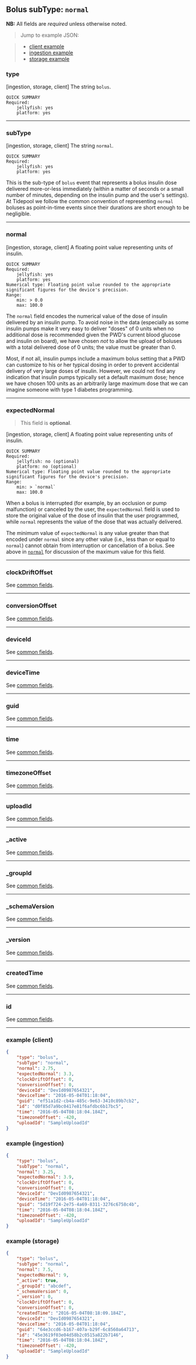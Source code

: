 ## Bolus subType: `normal`

**NB:** All fields are *required* unless otherwise noted.


> Jump to example JSON:

>  - [client example](#example-client)
>  - [ingestion example](#example-ingestion)
>  - [storage example](#example-storage)


### type

[ingestion, storage, client] The string `bolus`.

	QUICK SUMMARY
	Required:
		jellyfish: yes
		platform: yes

<!-- start type -->

<!-- end type -->

* * * * *

### subType

[ingestion, storage, client] The string `normal`.

	QUICK SUMMARY
	Required:
		jellyfish: yes
		platform: yes

<!-- start subType -->

This is the sub-type of `bolus` event that represents a bolus insulin dose delivered more-or-less immediately (within a matter of seconds or a small number of minutes, depending on the insulin pump and the user's settings). At Tidepool we follow the common convention of representing `normal` boluses as point-in-time events since their durations are short enough to be negligible.

<!-- end subType -->

* * * * *

### normal

[ingestion, storage, client] A floating point value representing units of insulin.

	QUICK SUMMARY
	Required:
		jellyfish: yes
		platform: yes
	Numerical type: Floating point value rounded to the appropriate significant figures for the device's precision.
	Range:
		min: > 0.0
		max: 100.0

<!-- start normal -->

The `normal` field encodes the numerical value of the dose of insulin delivered by an insulin pump. To avoid noise in the data (especially as some insulin pumps make it very easy to deliver "doses" of 0 units when no additional dose is recommended given the PWD's current blood glucose and insulin on board), we have chosen _not_ to allow the upload of boluses with a total delivered dose of 0 units; the value must be greater than 0.

Most, if not all, insulin pumps include a maximum bolus setting that a PWD can customize to his or her typical dosing in order to prevent accidental delivery of very large doses of insulin. However, we could not find any indication that insulin pumps typically set a default maximum dose; hence we have chosen 100 units as an arbitrarily large maximum dose that we can imagine someone with type 1 diabetes programming.

<!-- end normal -->

* * * * *

### expectedNormal

> This field is **optional**.

[ingestion, storage, client] A floating point value representing units of insulin.

	QUICK SUMMARY
	Required:
		jellyfish: no (optional)
		platform: no (optional)
	Numerical type: Floating point value rounded to the appropriate significant figures for the device's precision.
	Range:
		min: > `normal`
		max: 100.0

<!-- start expectedNormal -->

When a bolus is interrupted (for example, by an occlusion or pump malfunction) or canceled by the user, the `expectedNormal` field is used to store the original value of the dose of insulin that the user programmed, while `normal` represents the value of the dose that was actually delivered.

The minimum value of `expectedNormal` is any value greater than that encoded under `normal` since any other value (i.e., less than or equal to `normal`) cannot obtain from interruption or cancellation of a bolus. See above in [`normal`](#normal) for discussion of the maximum value for this field.

<!-- end expectedNormal -->

* * * * *

### clockDriftOffset

See [common fields](../../common.md).

<!-- start clockDriftOffset -->
<!-- TODO -->
<!-- end clockDriftOffset -->

* * * * *

### conversionOffset

See [common fields](../../common.md).

<!-- start conversionOffset -->
<!-- TODO -->
<!-- end conversionOffset -->

* * * * *

### deviceId

See [common fields](../../common.md).

<!-- start deviceId -->
<!-- TODO -->
<!-- end deviceId -->

* * * * *

### deviceTime

See [common fields](../../common.md).

<!-- start deviceTime -->
<!-- TODO -->
<!-- end deviceTime -->

* * * * *

### guid

See [common fields](../../common.md).

<!-- start guid -->
<!-- TODO -->
<!-- end guid -->

* * * * *

### time

See [common fields](../../common.md).

<!-- start time -->
<!-- TODO -->
<!-- end time -->

* * * * *

### timezoneOffset

See [common fields](../../common.md).

<!-- start timezoneOffset -->
<!-- TODO -->
<!-- end timezoneOffset -->

* * * * *

### uploadId

See [common fields](../../common.md).

<!-- start uploadId -->
<!-- TODO -->
<!-- end uploadId -->

* * * * *

### _active

See [common fields](../../common.md).

<!-- start _active -->
<!-- TODO -->
<!-- end _active -->

* * * * *

### _groupId

See [common fields](../../common.md).

<!-- start _groupId -->
<!-- TODO -->
<!-- end _groupId -->

* * * * *

### _schemaVersion

See [common fields](../../common.md).

<!-- start _schemaVersion -->
<!-- TODO -->
<!-- end _schemaVersion -->

* * * * *

### _version

See [common fields](../../common.md).

<!-- start _version -->
<!-- TODO -->
<!-- end _version -->

* * * * *

### createdTime

See [common fields](../../common.md).

<!-- start createdTime -->
<!-- TODO -->
<!-- end createdTime -->

* * * * *

### id

See [common fields](../../common.md).

<!-- start id -->
<!-- TODO -->
<!-- end id -->

* * * * *

### example (client)

```json
{
	"type": "bolus",
	"subType": "normal",
	"normal": 2.75,
	"expectedNormal": 3.3,
	"clockDriftOffset": 0,
	"conversionOffset": 0,
	"deviceId": "DevId0987654321",
	"deviceTime": "2016-05-04T01:18:04",
	"guid": "ef51a1d2-cb4a-485c-9e63-3410c89b7cb2",
	"id": "d0f85d7a9bc0417e81f6afdbc6b17bc5",
	"time": "2016-05-04T08:18:04.184Z",
	"timezoneOffset": -420,
	"uploadId": "SampleUploadId"
}
```

### example (ingestion)

```json
{
	"type": "bolus",
	"subType": "normal",
	"normal": 3.25,
	"expectedNormal": 3.9,
	"clockDriftOffset": 0,
	"conversionOffset": 0,
	"deviceId": "DevId0987654321",
	"deviceTime": "2016-05-04T01:18:04",
	"guid": "5d19f724-2e75-4a69-8311-3276c6758c4b",
	"time": "2016-05-04T08:18:04.184Z",
	"timezoneOffset": -420,
	"uploadId": "SampleUploadId"
}
```

### example (storage)

```json
{
	"type": "bolus",
	"subType": "normal",
	"normal": 7.5,
	"expectedNormal": 9,
	"_active": true,
	"_groupId": "abcdef",
	"_schemaVersion": 0,
	"_version": 0,
	"clockDriftOffset": 0,
	"conversionOffset": 0,
	"createdTime": "2016-05-04T08:18:09.184Z",
	"deviceId": "DevId0987654321",
	"deviceTime": "2016-05-04T01:18:04",
	"guid": "64e3ccd6-b167-407a-b29f-6c8560a64713",
	"id": "45e3619f03e04d58b2c0515a822b7146",
	"time": "2016-05-04T08:18:04.184Z",
	"timezoneOffset": -420,
	"uploadId": "SampleUploadId"
}
```

